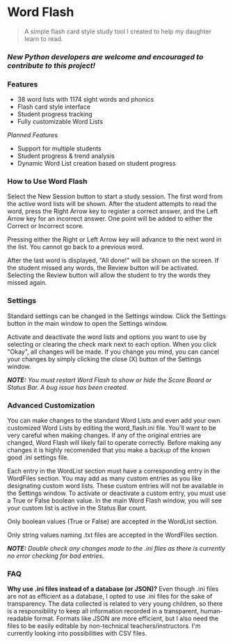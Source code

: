 # Word Flash
> A simple flash card style study tool I created to help my daughter
learn to read.

### *New Python developers are welcome and encouraged to contribute to this project!*

### Features
- 38 word lists with 1174 sight words and phonics
- Flash card style interface
- Student progress tracking
- Fully customizable Word Lists

*Planned Features*
- Support for multiple students
- Student progress & trend analysis
- Dynamic Word List creation based on student progress

### How to Use Word Flash
Select the New Session button to start a study session. The first
word from the active word lists will be shown. After the student
attempts to read the word, press the Right Arrow key to register 
a correct answer, and the Left Arrow key for an incorrect 
answer. One point will be added to either the Correct or Incorrect
score.

Pressing either the Right or Left Arrow key will advance to the 
next word in the list. You cannot go back to a previous word.

After the last word is displayed, "All done!" will be shown on
the screen. If the student missed any words, the Review button
will be activated. Selecting the Review button will allow the
student to try the words they missed again.

### Settings
Standard settings can be changed in the Settings window. Click
the Settings button in the main window to open the Settings
window.

Activate and deactivate the word lists and options you want to
use by selecting or clearing the check mark next to each option.
When you click "Okay", all changes will be made. If you change
you mind, you can cancel your changes by simply clicking the
close (X) button of the Settings window.

***NOTE:** You must restart Word Flash to show or hide the Score
Board or Status Bar. A bug issue has been created.*

### Advanced Customization
You can make changes to the standard Word Lists and even add your
own customized Word Lists by editing the word_flash.ini file.
You'll want to be very careful when making changes. If any of the
original entries are changed, Word Flash will likely fail to
operate correctly. Before making any changes it is highly
recomended that you make a backup of the known good .ini settings
file.

Each entry in the WordList section must have a corresponding entry 
in the WordFiles section. You may add as many custom entries as you 
like designating custom word lists. These custom entries will not
be available in the Settings window. To activate or deactivate a
custom entry, you must use a True or False boolean value. In the
main Word Flash window, you will see your custom list is active
in the Status Bar count.

Only boolean values (True or False) are accepted in the WordList
section.

Only string values naming .txt files are accepted in the WordFiles
section.

***NOTE:** Double check any changes made to the .ini files as there
is currently no error checking for bad entries.*

### FAQ
**Why use .ini files instead of a database (or JSON)?**
Even though .ini files are not as efficient as a database, I opted
to use .ini files for the sake of transparency. The data collected
is related to very young children, so there is a responsibility
to keep all information recorded in a transparent, human-readable 
format. Formats like JSON are more efficient, but I also need the
files to be easily editable by non-technical teachers/instructors.
I'm currently looking into possibilities with CSV files.
